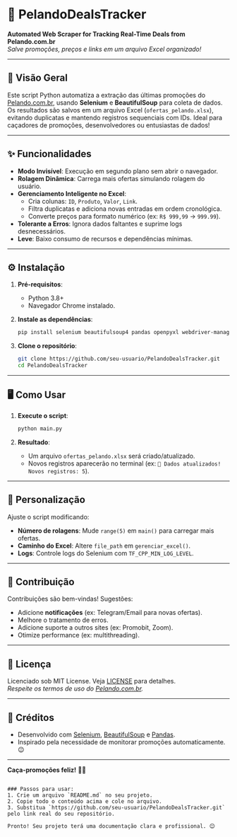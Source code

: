 
# 🚀 PelandoDealsTracker

**Automated Web Scraper for Tracking Real-Time Deals from Pelando.com.br**  
*Salve promoções, preços e links em um arquivo Excel organizado!*

---

## 📌 Visão Geral

Este script Python automatiza a extração das últimas promoções do [Pelando.com.br](https://www.pelando.com.br), usando **Selenium** e **BeautifulSoup** para coleta de dados. Os resultados são salvos em um arquivo Excel (`ofertas_pelando.xlsx`), evitando duplicatas e mantendo registros sequenciais com IDs. Ideal para caçadores de promoções, desenvolvedores ou entusiastas de dados!

---

## ✨ Funcionalidades

- **Modo Invisível**: Execução em segundo plano sem abrir o navegador.
- **Rolagem Dinâmica**: Carrega mais ofertas simulando rolagem do usuário.
- **Gerenciamento Inteligente no Excel**:
  - Cria colunas: `ID`, `Produto`, `Valor`, `Link`.
  - Filtra duplicatas e adiciona novas entradas em ordem cronológica.
  - Converte preços para formato numérico (ex: `R$ 999,99` → `999.99`).
- **Tolerante a Erros**: Ignora dados faltantes e suprime logs desnecessários.
- **Leve**: Baixo consumo de recursos e dependências mínimas.

---

## ⚙️ Instalação

1. **Pré-requisitos**:
   - Python 3.8+
   - Navegador Chrome instalado.

2. **Instale as dependências**:
   ```bash
   pip install selenium beautifulsoup4 pandas openpyxl webdriver-manager
   ```

3. **Clone o repositório**:
   ```bash
   git clone https://github.com/seu-usuario/PelandoDealsTracker.git
   cd PelandoDealsTracker
   ```

---

## 🖥️ Como Usar

1. **Execute o script**:
   ```bash
   python main.py
   ```

2. **Resultado**:
   - Um arquivo `ofertas_pelando.xlsx` será criado/atualizado.
   - Novos registros aparecerão no terminal (ex: `🔎 Dados atualizados! Novos registros: 5`).

---

## 🔧 Personalização

Ajuste o script modificando:
- **Número de rolagens**: Mude `range(5)` em `main()` para carregar mais ofertas.
- **Caminho do Excel**: Altere `file_path` em `gerenciar_excel()`.
- **Logs**: Controle logs do Selenium com `TF_CPP_MIN_LOG_LEVEL`.

---

## 🤝 Contribuição

Contribuições são bem-vindas! Sugestões:
- Adicione **notificações** (ex: Telegram/Email para novas ofertas).
- Melhore o tratamento de erros.
- Adicione suporte a outros sites (ex: Promobit, Zoom).
- Otimize performance (ex: multithreading).

---

## 📄 Licença

Licenciado sob MIT License. Veja [LICENSE](LICENSE) para detalhes.  
*Respeite os termos de uso do [Pelando.com.br](https://www.pelando.com.br).*

---

## 🙌 Créditos

- Desenvolvido com [Selenium](https://selenium.dev), [BeautifulSoup](https://www.crummy.com/software/BeautifulSoup/) e [Pandas](https://pandas.pydata.org).
- Inspirado pela necessidade de monitorar promoções automaticamente. 😉

---

**Caça-promoções feliz!** 🛒✨
```

### Passos para usar:
1. Crie um arquivo `README.md` no seu projeto.
2. Copie todo o conteúdo acima e cole no arquivo.
3. Substitua `https://github.com/seu-usuario/PelandoDealsTracker.git` pelo link real do seu repositório.

Pronto! Seu projeto terá uma documentação clara e profissional. 😊
